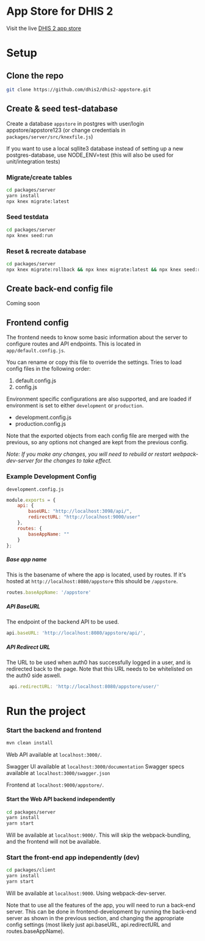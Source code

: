 # App Store for DHIS 2

Visit the live [DHIS 2 app store](https://play.dhis2.org/appstore/)

# Setup

## Clone the repo
```bash
git clone https://github.com/dhis2/dhis2-appstore.git
```

## Create & seed test-database
Create a database `appstore` in postgres with user/login appstore/appstore123 (or change credentials in `packages/server/src/knexfile.js`)

If you want to use a local sqllite3 database instead of setting up a new postgres-database, use NODE_ENV=test (this will also be used for unit/integration tests)

### Migrate/create tables
```bash
cd packages/server
yarn install
npx knex migrate:latest
```

### Seed testdata
```bash
cd packages/server
npx knex seed:run
```

### Reset & recreate database
```bash
cd packages/server
npx knex migrate:rollback && npx knex migrate:latest && npx knex seed:run
```

## Create back-end config file
Coming soon


## Frontend config
The frontend needs to know some basic information about the server to configure routes and API endpoints.
This is located in `app/default.config.js`.

You can rename or copy this file to override the settings.
Tries to load config files in the following order:

1. default.config.js
2. config.js

Environment specific configurations are also supported, and are loaded if environment is set to either `development` or `production`.

* development.config.js
* production.config.js

Note that the exported objects from each config file are merged with the previous, so any options not changed are kept from the previous config.

*Note: If you make any changes, you will need to rebuild or restart webpack-dev-server for the changes to take effect.*

### Example Development Config
`development.config.js`
```javascript
module.exports = {
    api: {
        baseURL: "http://localhost:3098/api/",
        redirectURL: "http://localhost:9000/user"
    },
    routes: {
        baseAppName: ""
    }
};
```


##### Base app name
This is the basename of where the app is located, used by routes. If it's hosted at `http://localhost:8080/appstore` this should be `/appstore`.
```javascript
routes.baseAppName: '/appstore'
```
##### API BaseURL
The endpoint of the backend API to be used. 
```javascript
api.baseURL: 'http://localhost:8080/appstore/api/',
```

##### API Redirect URL
The URL to be used when auth0 has successfully logged in a user, and is redirected back to the page. Note that this URL needs to be whitelisted on the auth0 side aswell.
```javascript
 api.redirectURL: 'http://localhost:8080/appstore/user/'
```

# Run the project

### Start the backend and frontend
```bash
mvn clean install
```

Web API available at `localhost:3000/`.

Swagger UI available at `localhost:3000/documentation`
Swagger specs available at `localhost:3000/swagger.json`

Frontend at `localhost:9000/appstore/`.

#### Start the Web API backend independently

```bash
cd packages/server
yarn install
yarn start
```
Will be available at `localhost:9000/`.
This will skip the webpack-bundling, and the frontend will not be available.

### Start the front-end app independently (dev)

```bash
cd packages/client
yarn install
yarn start
```
Will be available at `localhost:9000`. Using webpack-dev-server. 

Note that to use all the features of the app, you will need to run a back-end server. This can be done in frontend-development by running the back-end server as shown in the previous section, and changing the appropriate config settings (most likely just api.baseURL, api.redirectURL and routes.baseAppName).

